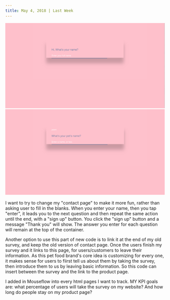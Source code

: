 ```yaml
---
title: May 4, 2018 | Last Week 
---
```


<img src="assets/3.jpg">
<img src="assets/4.jpg">

I want to try to change my "contact page" to make it more fun, rather than asking user to fill in the blanks. When you enter your name, then you tap "enter", it leads you to the next question and then repeat the same action until the end, with a "sign up" button. You click the "sign up" button and a message "Thank you" will show. The answer you enter for each question will remain at the top of the container. 

Another option to use this part of new code is to link it at the end of my old survey, and keep the old version of contact page. Once the users finish my survey and it links to this page, for users/customers to leave their information. As this pet food brand's core idea is customizing for every one, it makes sense for users to fiirst tell us about them by taking the survey, then introduce them to us by leaving basic information. So this code can insert between the survey and the link to the product page.

I added in Mouseflow into every html pages I want to track. MY KPI goals are: what percentage of users will take the survey on my website? And how long do people stay on my product page?

 
